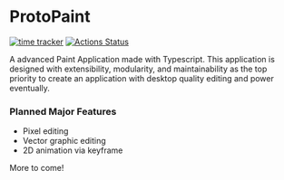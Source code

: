 # ProtoPaint
[![time tracker](https://wakatime.com/badge/github/maxdevos49/ProtoPaint.svg)](https://wakatime.com/badge/github/maxdevos49/ProtoPaint)
[![Actions Status](https://github.com/maxdevos49/protopaint/workflows/build/badge.svg)](https://github.com/maxdevos49/protopaint/actions)

A advanced Paint Application made with Typescript. This application is designed with extensibility, modularity, and maintainability as the top priority to create an application with desktop quality editing and power eventually.
  
### Planned Major Features
- Pixel editing
- Vector graphic editing
- 2D animation via keyframe

More to come!
